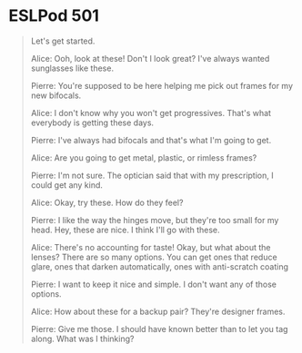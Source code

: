 # ESLPod 501

>Let's get started.
>
>Alice: Ooh, look at these! Don't I look great? I've always wanted sunglasses like these.
>
>Pierre: You're supposed to be here helping me pick out frames for my new bifocals.
>
>Alice: I don't know why you won't get progressives. That's what everybody is getting these days.
>
>Pierre: I've always had bifocals and that's what I'm going to get.
>
>Alice: Are you going to get metal, plastic, or rimless frames?
>
>Pierre: I'm not sure. The optician said that with my prescription, I could get any kind.
>
>Alice: Okay, try these. How do they feel?
>
>Pierre: I like the way the hinges move, but they're too small for my head. Hey, these are nice. I think I'll go with these.
>
>Alice: There's no accounting for taste! Okay, but what about the lenses? There are so many options. You can get ones that reduce glare, ones that darken automatically, ones with anti-scratch coating
>
>Pierre: I want to keep it nice and simple. I don't want any of those options.
>
>Alice: How about these for a backup pair? They're designer frames.
>
>Pierre: Give me those. I should have known better than to let you tag along. What was I thinking?